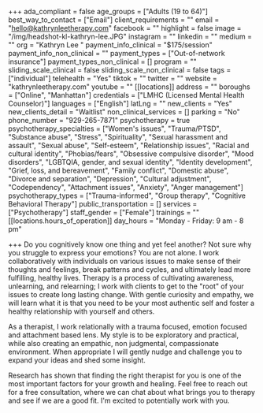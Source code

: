 +++
ada_compliant = false
age_groups = ["Adults (19 to 64)"]
best_way_to_contact = ["Email"]
client_requirements = ""
email = "hello@kathrynleetherapy.com"
facebook = ""
highlight = false
image = "/img/headshot-kl-kathryn-lee.JPG"
instagram = ""
linkedin = ""
medium = ""
org = "Kathryn Lee "
payment_info_clinical = "$175/session"
payment_info_non_clinical = ""
payment_types = ["Out-of-network insurance"]
payment_types_non_clinical = []
program = ""
sliding_scale_clinical = false
sliding_scale_non_clinical = false
tags = ["individual"]
telehealth = "Yes"
tiktok = ""
twitter = ""
website = "kathrynleetherapy.com"
youtube = ""
[[locations]]
address = ""
boroughs = ["Online", "Manhattan"]
credentials = ["LMHC (Licensed Mental Health Counselor)"]
languages = ["English"]
latLng = ""
new_clients = "Yes"
new_clients_detail = "Waitlist"
non_clinical_services = []
parking = "No"
phone_number = "929-265-7871"
psychotherapy = true
psychotherapy_specialties = ["Women's issues", "Trauma/PTSD", "Substance abuse", "Stress", "Spirituality", "Sexual harassment and assault", "Sexual abuse", "Self-esteem", "Relationship issues", "Racial and cultural identity", "Phobias/fears", "Obsessive compulsive disorder", "Mood disorders", "LGBTQIA, gender, and sexual identity", "Identity development", "Grief, loss, and bereavement", "Family conflict", "Domestic abuse", "Divorce and separation", "Depression", "Cultural adjustment", "Codependency", "Attachment issues", "Anxiety", "Anger management"]
psychotherapy_types = ["Trauma-informed", "Group therapy", "Cognitive Behavioral Therapy"]
public_transportation = []
services = ["Psychotherapy"]
staff_gender = ["Female"]
trainings = ""
[[locations.hours_of_operation]]
day_hours = "Monday - Friday: 9 am - 8 pm"

+++
Do you cognitively know one thing and yet feel another? Not sure why you struggle to express your emotions? You are not alone. I work collaboratively with individuals on various issues to make sense of their thoughts and feelings, break patterns and cycles, and ultimately lead more fulfilling, healthy lives. Therapy is a process of cultivating awareness, unlearning, and relearning; I work with clients to get to the "root" of your issues to create long lasting change. With gentle curiosity and empathy, we will learn what it is that you need to be your most authentic self and foster a healthy relationship with yourself and others.  
  
As a therapist, I work relationally with a trauma focused, emotion focused and attachment based lens. My style is to be exploratory and practical, while also creating an empathic, non judgmental, compassionate environment. When appropriate I will gently nudge and challenge you to expand your ideas and shed some insight.  
  
Research has shown that finding the right therapist for you is one of the most important factors for your growth and healing. Feel free to reach out for a free consultation, where we can chat about what brings you to therapy and see if we are a good fit. I'm excited to potentially work with you.